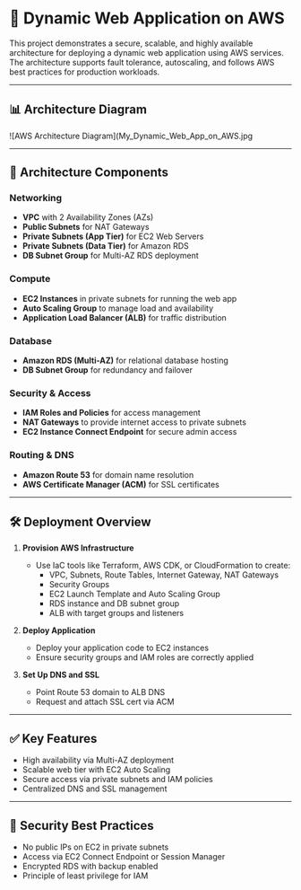 # 🚀 Dynamic Web Application on AWS

This project demonstrates a secure, scalable, and highly available architecture for deploying a dynamic web application using AWS services. The architecture supports fault tolerance, autoscaling, and follows AWS best practices for production workloads.

---

## 📊 Architecture Diagram

![AWS Architecture Diagram](My_Dynamic_Web_App_on_AWS.jpg

---

## 🧱 Architecture Components

### Networking
- **VPC** with 2 Availability Zones (AZs)
- **Public Subnets** for NAT Gateways
- **Private Subnets (App Tier)** for EC2 Web Servers
- **Private Subnets (Data Tier)** for Amazon RDS
- **DB Subnet Group** for Multi-AZ RDS deployment

### Compute
- **EC2 Instances** in private subnets for running the web app
- **Auto Scaling Group** to manage load and availability
- **Application Load Balancer (ALB)** for traffic distribution

### Database
- **Amazon RDS (Multi-AZ)** for relational database hosting
- **DB Subnet Group** for redundancy and failover

### Security & Access
- **IAM Roles and Policies** for access management
- **NAT Gateways** to provide internet access to private subnets
- **EC2 Instance Connect Endpoint** for secure admin access

### Routing & DNS
- **Amazon Route 53** for domain name resolution
- **AWS Certificate Manager (ACM)** for SSL certificates

---

## 🛠️ Deployment Overview

1. **Provision AWS Infrastructure**
   - Use IaC tools like Terraform, AWS CDK, or CloudFormation to create:
     - VPC, Subnets, Route Tables, Internet Gateway, NAT Gateways
     - Security Groups
     - EC2 Launch Template and Auto Scaling Group
     - RDS instance and DB subnet group
     - ALB with target groups and listeners

2. **Deploy Application**
   - Deploy your application code to EC2 instances
   - Ensure security groups and IAM roles are correctly applied

3. **Set Up DNS and SSL**
   - Point Route 53 domain to ALB DNS
   - Request and attach SSL cert via ACM

---

## ✅ Key Features

- High availability via Multi-AZ deployment
- Scalable web tier with EC2 Auto Scaling
- Secure access via private subnets and IAM policies
- Centralized DNS and SSL management

---

## 🔐 Security Best Practices

- No public IPs on EC2 in private subnets
- Access via EC2 Connect Endpoint or Session Manager
- Encrypted RDS with backup enabled
- Principle of least privilege for IAM


